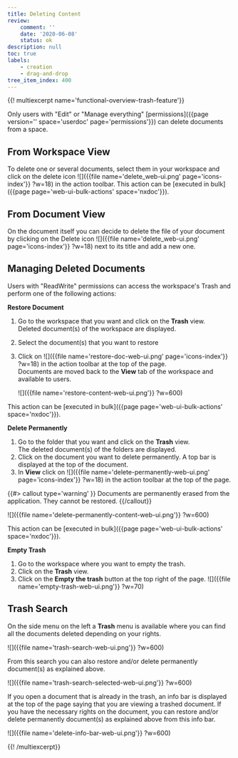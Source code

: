 ```yaml
---
title: Deleting Content
review:
    comment: ''
    date: '2020-06-08'
    status: ok
description: null
toc: true
labels:
    - creation
    - drag-and-drop
tree_item_index: 400
---
```

{{! multiexcerpt name='functional-overview-trash-feature'}}

Only users with "Edit" or "Manage everything" [permissions]({{page version='' space='userdoc' page='permissions'}}) can delete documents from a space.

## From Workspace View

To delete one or several documents, select them in your workspace and click on the delete icon ![]({{file name='delete_web-ui.png' page='icons-index'}} ?w=18) in the action toolbar. This action can be [executed in bulk]({{page page='web-ui-bulk-actions' space='nxdoc'}}).

## From Document View

On the document itself you can decide to delete the file of your document by clicking on the Delete icon ![]({{file name='delete_web-ui.png' page='icons-index'}} ?w=18) next to its title and add a new one.

## Managing Deleted Documents

Users with "ReadWrite" permissions can access the workspace's Trash and perform one of the following actions:

**Restore Document**

1. Go to the workspace that you want and click on the **Trash** view.</br>
   Deleted document(s) of the workspace are displayed.
1. Select the document(s) that you want to restore
1. Click on ![]({{file name='restore-doc-web-ui.png' page='icons-index'}} ?w=18) in the action toolbar at the top of the page.</br>
   Documents are moved back to the **View** tab of the workspace and available to users.

   ![]({{file name='restore-content-web-ui.png'}} ?w=600)

This action can be [executed in bulk]({{page page='web-ui-bulk-actions' space='nxdoc'}}).

**Delete Permanently**

1. Go to the folder that you want and click on the **Trash** view.</br>
   The deleted document(s) of the folders are displayed.
1. Click on the document you want to delete permanently.
  A top bar is displayed at the top of the document.
1. In **View** click on ![]({{file name='delete-permanently-web-ui.png' page='icons-index'}} ?w=18) in the action toolbar at the top of the page.</br>

{{#> callout type='warning' }}
  Documents are permanently erased from the application. They cannot be restored.
{{/callout}}

![]({{file name='delete-permanently-content-web-ui.png'}} ?w=600)

This action can be [executed in bulk]({{page page='web-ui-bulk-actions' space='nxdoc'}}).

**Empty Trash**

1. Go to the workspace where you want to empty the trash.
1. Click on the **Trash** view.
1. Click on the **Empty the trash** button at the top right of the page. ![]({{file name='empty-trash-web-ui.png'}} ?w=70)

## Trash Search

On the side menu on the left a **Trash** menu is available where you can find all the documents deleted depending on your rights.

![]({{file name='trash-search-web-ui.png'}} ?w=600)

From this search you can also restore and/or delete permanently document(s) as explained above.

![]({{file name='trash-search-selected-web-ui.png'}} ?w=600)

If you open a document that is already in the trash, an info bar is displayed at the top of the page saying that you are viewing a trashed document. If you have the necessary rights on the document, you can restore and/or delete permanently document(s) as explained above from this info bar.

![]({{file name='delete-info-bar-web-ui.png'}} ?w=600)

{{! /multiexcerpt}}
